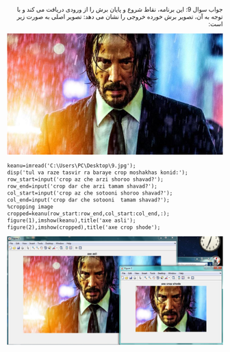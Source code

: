<div dir="rtl">
جواب سوال 9:
    این برنامه، نقاط شروع و پایان برش را از ورودی دریافت می کند و با توجه به آن، تصویر برش خورده خروجی را نشان می دهد:
تصویر اصلی به صورت زیر است:
</div>

![voroodi](9.jpg)

```
keanu=imread('C:\Users\PC\Desktop\9.jpg');
disp('tul va raze tasvir ra baraye crop moshakhas konid:');
row_start=input('crop az che arzi shoroo shavad?');
row_end=input('crop dar che arzi tamam shavad?');
col_start=input('crop az che sotooni shoroo shavad?');
col_end=input('crop dar che sotooni  tamam shavad?');
%cropping image
cropped=keanu(row_start:row_end,col_start:col_end,:);
figure(1),imshow(keanu),title('axe asli');
figure(2),imshow(cropped),title('axe crop shode');
```
![khorooji](9.1.jpg)
